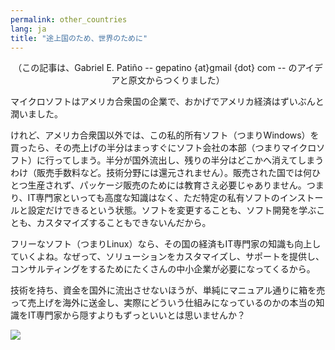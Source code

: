```yaml
---
permalink: other_countries
lang: ja
title: "途上国のため、世界のために"
---
```


<center>（この記事は、Gabriel E. Patiño -- gepatino {at}gmail {dot} com -- 
のアイデアと原文からつくりました）</center>

マイクロソフトはアメリカ合衆国の企業で、おかげでアメリカ経済はずいぶんと潤いました。

けれど、アメリカ合衆国以外では、この私的所有ソフト（つまりWindows）を買ったら、その売上げの半分はまっすぐにソフト会社の本部（つまりマイクロソフト）に行ってしまう。半分が国外流出し、残りの半分はどこかへ消えてしまうわけ（販売手数料など。技術分野には還元されません）。販売された国では何ひとつ生産されず、パッケージ販売のためには教育さえ必要じゃありません。つまり、IT専門家といっても高度な知識はなく、ただ特定の私有ソフトのインストールと設定だけできるという状態。ソフトを変更することも、ソフト開発を学ぶことも、カスタマイズすることもできないんだから。

フリーなソフト（つまりLinux）なら、その国の経済もIT専門家の知識も向上していくよね。なぜって、ソリューションをカスタマイズし、サポートを提供し、コンサルティングをするためにたくさんの中小企業が必要になってくるから。

技術を持ち、資金を国外に流出させないほうが、単純にマニュアル通りに箱を売って売上げを海外に送金し、実際にどういう仕組みになっているのかの本当の知識をIT専門家から隠すよりもずっといいとは思いませんか？

<img src="Images/earth.png" />




